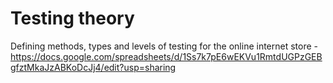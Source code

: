 # Testing theory    
Defining  methods, types and levels of testing for the online internet store -  https://docs.google.com/spreadsheets/d/1Ss7k7pE6wEKVu1RmtdUGPzGEBgfztMkaJzABKoDcJj4/edit?usp=sharing
